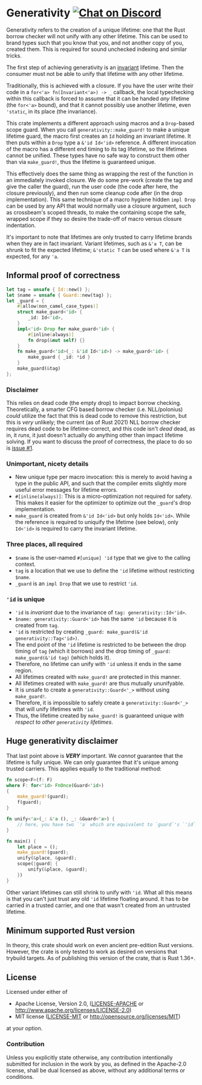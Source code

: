# Generativity [![Chat on Discord](https://img.shields.io/discord/496481045684944897?style=flat&logo=discord)][Discord]

Generativity refers to the creation of a unique lifetime: one that the Rust
borrow checker will not unify with any other lifetime. This can be used to
brand types such that you know that you, and not another copy of you, created
them. This is required for sound unchecked indexing and similar tricks.

The first step of achieving generativity is an [invariant][variance] lifetime.
Then the consumer must not be able to unify that lifetime with any other lifetime.

Traditionally, this is achieved with a closure. If you have the user write their code in a
`for<'a> fn(Invariant<'a>) -> _` callback, the local typechecking within this callback
is forced to assume that it can be handed _any_ lifetime (the `for<'a>` bound), and that
it cannot possibly use another lifetime, even `'static`, in its place (the invariance).

This crate implements a different approach using macros and a `Drop`-based scope guard.
When you call `generativity::make_guard!` to make a unique lifetime guard, the macro
first creates an `Id` holding an invariant lifetime. It then puts within a `Drop` type
a `&'id Id<'id>` reference. A different invocation of the macro has a different end timing
to its tag lifetime, so the lifetimes cannot be unified. These types have no safe way to
construct them other than via `make_guard!`, thus the lifetime is guaranteed unique.

This effectively does the same thing as wrapping the rest of the function in an
immediately invoked closure. We do some pre-work (create the tag and give the caller the
guard), run the user code (the code after here, the closure previously), and then run
some cleanup code after (in the drop implementation). This same technique of a macro
hygiene hidden `impl Drop` can be used by any API that would normally use a closure
argument, such as crossbeam's scoped threads, to make the containing scope the safe,
wrapped scope if they so desire the trade-off of macro versus closure indentation.

It's important to note that lifetimes are only trusted to carry lifetime brands when they
are in fact invariant. Variant lifetimes, such as `&'a T`, can be shrunk to fit the expected
lifetime; `&'static T` can be used where `&'a T` is expected, for any `'a`.

## Informal proof of correctness

```rust
let tag = unsafe { Id::new() };
let $name = unsafe { Guard::new(tag) };
let _guard = {
    #[allow(non_camel_case_types)]
    struct make_guard<'id> {
        _id: Id<'id>,
    }
    impl<'id> Drop for make_guard<'id> {
        #[inline(always)]
        fn drop(&mut self) {}
    }
    fn make_guard<'id>(_: &'id Id<'id>) -> make_guard<'id> {
        make_guard { _id: *id }
    }
    make_guard(&tag)
};
```

### Disclaimer

This relies on dead code (the empty drop) to impact borrow checking.
Theoretically, a smarter CFG based borrow checker (i.e. NLL/polonius) *could*
utilize the fact that this is dead code to remove this restriction, but this is
*very* unlikely; the current (as of Rust 2021) NLL borrow checker requires dead
code to be lifetime-correct, and this code isn't *dead* dead, as in, it *runs*,
it just doesn't actually do anything other than impact lifetime solving. If you
want to discuss the proof of correctness, the place to do so is [issue #1].

[issue #1]: https://github.com/CAD97/generativity/issues/1

### Unimportant, nicety details

- New unique type per macro invocation: this is merely to avoid having a type in
  the public API, and such that the compiler emits slightly more useful error
  messages for lifetime errors.
- `#[inline(always)]`: This is a micro-optimization not required for safety.
  This makes it easier for the optimizer to optimize out the `_guard`'s drop
  implementation.
- `make_guard` is created from `&'id Id<'id>` but only holds `Id<'id>`. While
  the reference is required to uniquify the lifetime (see below), only `Id<'id>`
  is required to carry the invariant lifetime.

### Three places, all required

- `$name` is the user-named `#[unique] 'id` type that we give to the calling context.
- `tag` is a location that we use to define the `'id` lifetime without restricting `$name`.
- `_guard` is an `impl Drop` that we use to restrict `'id`.

### `'id` is unique

- `'id` is _invariant_ due to the invariance of `tag: generativity::Id<'id>`.
- `$name: generativity::Guard<'id>` has the same `'id` because it is created from `tag`.
- `'id` is restricted by creating `_guard: make_guard(&'id generativity::Tag<'id>)`.
- The end point of the `'id` lifetime is restricted to be between the drop timing of `tag`
  (which it borrows) and the drop timing of `_guard: make_guard(&'id tag)` (which holds it).
- Therefore, no lifetime can unify with `'id` unless it ends in the same region.
- All lifetimes created with `make_guard!` are protected in this manner.
- All lifetimes created with `make_guard!` are thus mutually ununifyable.
- It is unsafe to create a `generativity::Guard<'_>` without using `make_guard!`.
- Therefore, it is impossible to safely create a `generativity::Guard<'_>` that
  will unify lifetimes with `'id`.
- Thus, the lifetime created by `make_guard!` is guaranteed unique
  _with respect to other `generativity` lifetimes_.

## Huge generativity disclaimer

That last point above is ***VERY*** important. We _cannot_ guarantee that the
lifetime is fully unique. We can only guarantee that it's unique among trusted
carriers. This applies equally to the traditional method:

```rust
fn scope<F>(f: F)
where F: for<'id> FnOnce(Guard<'id>)
{
    make_guard!(guard);
    f(guard);
}

fn unify<'a>(_: &'a (), _: &Guard<'a>) {
    // here, you have two `'a` which are equivalent to `guard`'s `'id`
}

fn main() {
    let place = ();
    make_guard!(guard);
    unify(&place, &guard);
    scope(|guard| {
        unify(&place, &guard);
    })
}
```

Other variant lifetimes can still shrink to unify with `'id`. What all this
means is that you can't just trust any old `'id` lifetime floating around. It
has to be carried in a trusted carrier, and one that wasn't created from an
untrusted lifetime.

## Minimum supported Rust version

In theory, this crate should work on even ancient pre-edition Rust versions.
However, the crate is only tested to work as desired on versions that trybuild
targets. As of publishing this version of the crate, that is Rust 1.36+.

## License

Licensed under either of

- Apache License, Version 2.0, ([LICENSE-APACHE](LICENSE-APACHE) or <http://www.apache.org/licenses/LICENSE-2.0>)
- MIT license ([LICENSE-MIT](LICENSE-MIT) or <http://opensource.org/licenses/MIT>)

at your option.

### Contribution

Unless you explicitly state otherwise, any contribution intentionally submitted
for inclusion in the work by you, as defined in the Apache-2.0 license, shall
be dual licensed as above, without any additional terms or conditions.

  [Discord]: <https://discord.gg/FuPE9JE>
  [variance]: <https://doc.rust-lang.org/nomicon/subtyping.html#variance>
